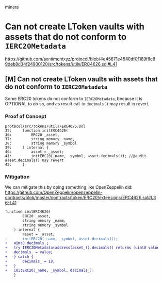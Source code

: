 minera
# Can not create LToken vaults with assets that do not conform to `IERC20Metadata`

https://github.com/sentimentxyz/protocol/blob/4e45871e4540df0f189f6c89deb8d34f24930120/src/tokens/utils/ERC4626.sol#L41
## [M] Can not create LToken vaults with assets that do not conform to `IERC20Metadata`
Some ERC20 tokens do not conform to `IERC20Metadata`, because it is OPTIONAL to do so, and as result call to `decimals()` may result in revert.
### Proof of Concept
```solidity
protocol/src/tokens/utils/ERC4626.sol
35:     function initERC4626(
36:         ERC20 _asset,
37:         string memory _name,
38:         string memory _symbol
39:     ) internal {
40:         asset = _asset;
41:         initERC20(_name, _symbol, asset.decimals()); //@audit asset.decimals() may revert
42:     }
```
### Mitigation
We can mitigate this by doing something like OpenZeppelin did:
https://github.com/OpenZeppelin/openzeppelin-contracts/blob/master/contracts/token/ERC20/extensions/ERC4626.sol#L36-L41
```diff
function initERC4626(
        ERC20 _asset,
        string memory _name,
        string memory _symbol
    ) internal {
        asset = _asset;
-       initERC20(_name, _symbol, asset.decimals());
+	uint8 decimals_;
+	try IERC20Metadata(address(asset_)).decimals() returns (uint8 value) {
+	decimals_ = value;
+	} catch {
+		decimals_ = 18;
+	}
+	initERC20(_name, _symbol, decimals_);
    }
```
